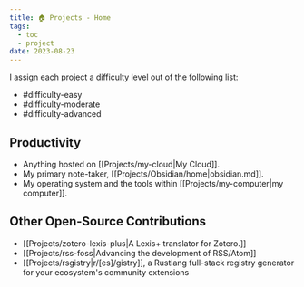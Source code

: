 ```yaml
---
title: 🏠 Projects - Home
tags:
  - toc
  - project
date: 2023-08-23
---
```

I assign each project a difficulty level out of the following list:
- #difficulty-easy
- #difficulty-moderate
- #difficulty-advanced
## Productivity
- Anything hosted on [[Projects/my-cloud|My Cloud]].
- My primary note-taker, [[Projects/Obsidian/home|obsidian.md]].
- My operating system and the tools within [[Projects/my-computer|my computer]].

## Other Open-Source Contributions
- [[Projects/zotero-lexis-plus|A Lexis+ translator for Zotero.]]
- [[Projects/rss-foss|Advancing the development of RSS/Atom]]
- [[Projects/rsgistry|r/[es]/gistry]], a Rustlang full-stack registry generator for your ecosystem's community extensions